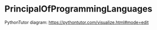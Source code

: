 # PrincipalOfProgrammingLanguages
PythonTutor diagram: https://pythontutor.com/visualize.html#mode=edit
